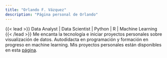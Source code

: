 ```yaml
---
title: "Orlando F. Vázquez"
description: "Página personal de Orlando"
---
```


{{< lead >}}
Data Analyst | Data Scientist | Python | R | Machine Learning
{{< /lead >}}
Me encanta la tecnología e iniciar proyectos personales sobre visualización de datos. Autodidacta en  programación y formación en progreso en machine learning. Mis proyectos personales están disponibles en esta [página](/proyectos).


<!-- This is a demo site built entirely using Congo. It also contains a complete set of [theme documentation]. Congo is flexible and is great for both static page-based content (like this demo) or a traditional blog with a feed of recent posts. -->

